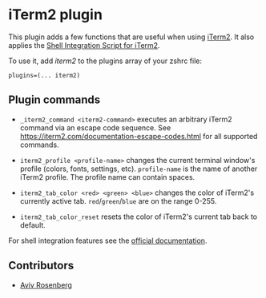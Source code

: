 # iTerm2 plugin

This plugin adds a few functions that are useful when using [iTerm2](https://www.iterm2.com/).
It also applies the [Shell Integration Script for iTerm2](https://iterm2.com/documentation-shell-integration.html).

To use it, add _iterm2_ to the plugins array of your zshrc file:
```
plugins=(... iterm2)
```

## Plugin commands

* `_iterm2_command <iterm2-command>`
  executes an arbitrary iTerm2 command via an escape code sequence.
  See https://iterm2.com/documentation-escape-codes.html for all supported commands.

* `iterm2_profile <profile-name>`
  changes the current terminal window's profile (colors, fonts, settings, etc).
  `profile-name` is the name of another iTerm2 profile. The profile name can contain spaces.

* `iterm2_tab_color <red> <green> <blue>`
  changes the color of iTerm2's currently active tab.
  `red`/`green`/`blue` are on the range 0-255.

* `iterm2_tab_color_reset`
  resets the color of iTerm2's current tab back to default.


For shell integration features see the [official documentation](https://iterm2.com/documentation-shell-integration.html).

## Contributors

- [Aviv Rosenberg](https://github.com/avivrosenberg)
